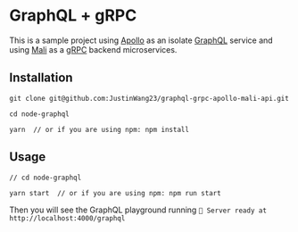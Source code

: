 # GraphQL + gRPC

This is a sample project using [Apollo](https://www.apollographql.com/docs/apollo-server/) as an isolate [GraphQL](https://graphql.org/) service and using [Mali](https://mali.js.org/) as a [gRPC](https://grpc.io/) backend microservices.

## Installation

```
git clone git@github.com:JustinWang23/graphql-grpc-apollo-mali-api.git

cd node-graphql

yarn  // or if you are using npm: npm install
```

## Usage

```
// cd node-graphql

yarn start  // or if you are using npm: npm run start
```

Then you will see the GraphQL playground running `🚀 Server ready at http://localhost:4000/graphql`
